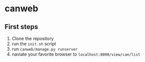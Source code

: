 # canweb

## First steps
1. Clone the repository
2. run the `init.sh` script
3. run `canweb/manage.py runserver`
4. naviate your favorite browser to `localhost:8000/view/can/list`
